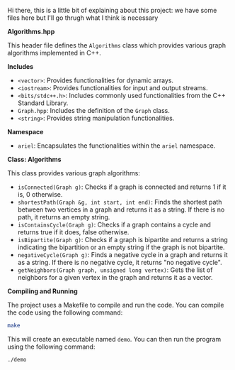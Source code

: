 Hi there, this is a little bit of explaining about this project:
we have some files here but I'll go thrugh what I think is necessary

**Algorithms.hpp**

This header file defines the `Algorithms` class which provides various graph algorithms implemented in C++.

**Includes**

* `<vector>`: Provides functionalities for dynamic arrays.
* `<iostream>`: Provides functionalities for input and output streams.
* `<bits/stdc++.h>`: Includes commonly used functionalities from the C++ Standard Library.
* `Graph.hpp`: Includes the definition of the `Graph` class.
* `<string>`: Provides string manipulation functionalities.

**Namespace**

* `ariel`: Encapsulates the functionalities within the `ariel` namespace.

**Class: Algorithms**

This class provides various graph algorithms:

* `isConnected(Graph g)`: Checks if a graph is connected and returns 1 if it is, 0 otherwise.
* `shortestPath(Graph &g, int start, int end)`: Finds the shortest path between two vertices in a graph and returns it as a string. If there is no path, it returns an empty string.
* `isContainsCycle(Graph g)`: Checks if a graph contains a cycle and returns true if it does, false otherwise.
* `isBipartite(Graph g)`: Checks if a graph is bipartite and returns a string indicating the bipartition or an empty string if the graph is not bipartite.
* `negativeCycle(Graph g)`: Finds a negative cycle in a graph and returns it as a string. If there is no negative cycle, it returns "no negative cycle".
* `getNeighbors(Graph graph, unsigned long vertex)`: Gets the list of neighbors for a given vertex in the graph and returns it as a vector.

**Compiling and Running**

The project uses a Makefile to compile and run the code. You can compile the code using the following command:

```bash
make
```

This will create an executable named `demo`. You can then run the program using the following command:

```bash
./demo
```
